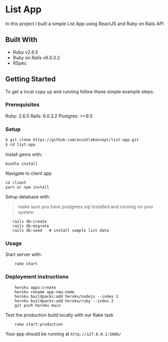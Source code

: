# List App

In this project I built a simple List App using ReactJS and Ruby on Rails API

## Built With

- Ruby v2.6.5
- Ruby on Rails v6.0.3.2
- RSpec

## Getting Started

To get a local copy up and running follow these simple example steps.

### Prerequisites

Ruby: 2.6.5
Rails: 6.0.3.2
Postgres: >=9.5

### Setup

~~~bash
$ git clone https://github.com/acushlakoncept/list-app.git
$ cd list-app
~~~

Install gems with:

```
bundle install
```
Navigate to client app

```
cd client
yarn or npm install
```

Setup database with:

> make sure you have postgress sql installed and running on your system

```
   rails db:create
   rails db:migrate
   rails db:seed   # install sample list data
```

### Usage

Start server with:

```
    rake start
```

### Deployment instructions

```
    heroku apps:create
    heroku rename app-new-name
    heroku buildpacks:add heroku/nodejs --index 1
    heroku buildpacks:add heroku/ruby --index 2
    git push heroku main
```
Test the production build locally with our Rake task

```
    rake start:production
```
Your app should be running at `http://127.0.0.1:5000/`



